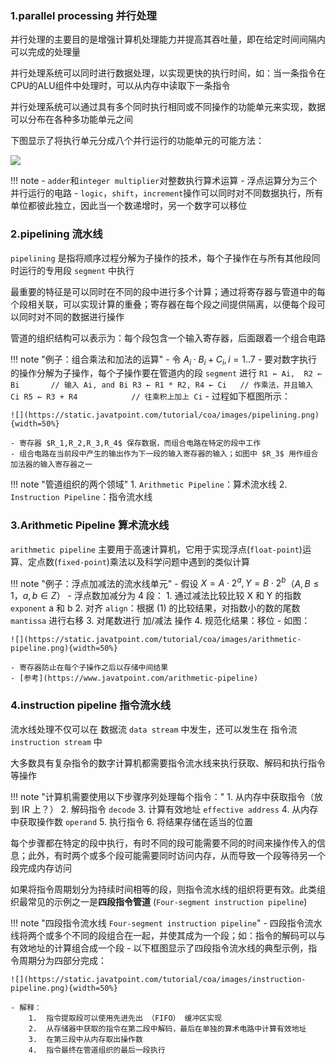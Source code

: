 
###  ###


### 1.parallel processing 并行处理 ###

并行处理的主要目的是增强计算机处理能力并提高其吞吐量，即在给定时间间隔内可以完成的处理量

并行处理系统可以同时进行数据处理，以实现更快的执行时间，如：当一条指令在CPU的ALU组件中处理时，可以从内存中读取下一条指令

并行处理系统可以通过具有多个同时执行相同或不同操作的功能单元来实现，数据可以分布在各种多功能单元之间

下图显示了将执行单元分成八个并行运行的功能单元的可能方法：

![](https://static.javatpoint.com/tutorial/coa/images/parallel-processing.png)

!!! note 
	- `adder`和`integer multiplier`对整数执行算术运算
	- 浮点运算分为三个并行运行的电路
	- `logic`，`shift`，`increment`操作可以同时对不同数据执行，所有单位都彼此独立，因此当一个数递增时，另一个数字可以移位

### 2.pipelining 流水线 ###

`pipelining` 是指将顺序过程分解为子操作的技术，每个子操作在与所有其他段同时运行的专用段 `segment` 中执行

最重要的特征是可以同时在不同的段中进行多个计算；通过将寄存器与管道中的每个段相关联，可以实现计算的重叠；寄存器在每个段之间提供隔离，以便每个段可以同时对不同的数据进行操作

管道的组织结构可以表示为：每个段包含一个输入寄存器，后面跟着一个组合电路

!!! note "例子：组合乘法和加法的运算"
	- 令 $A_i\cdot B_i + C_i, i=1..7$
	- 要对数字执行的操作分解为子操作，每个子操作要在管道内的段 `segment` 进行
	```
	R1 ← Ai,  R2 ← Bi		// 输入 Ai, and Bi
	R3 ← R1 * R2, R4 ← Ci	// 作乘法，并且输入 Ci
	R5 ← R3 + R4			// 往乘积上加上 Ci
	```
	- 过程如下框图所示：

	![](https://static.javatpoint.com/tutorial/coa/images/pipelining.png){width=50%}

	- 寄存器 $R_1,R_2,R_3,R_4$ 保存数据，而组合电路在特定的段中工作
	- 组合电路在当前段中产生的输出作为下一段的输入寄存器的输入；如图中 $R_3$ 用作组合加法器的输入寄存器之一

!!! note "管道组织的两个领域"
	1.	`Arithmetic Pipeline`：算术流水线
	2.	`Instruction Pipeline`：指令流水线


### 3.Arithmetic Pipeline 算术流水线 ###

`arithmetic pipeline` 主要用于高速计算机，它用于实现浮点(`float-point`)运算、定点数(`fixed-point`)乘法以及科学问题中遇到的类似计算

!!! note "例子：浮点加减法的流水线单元"
	- 假设 $X = A\cdot 2^a, Y = B\cdot 2^b$（$A,B\le 1$，$a,b\in Z$）
	- 浮点数加减分为 4 段：
		1.	通过减法比较比较 X 和 Y 的指数 `exponent` a 和 b
		2.	对齐 `align`：根据 (1) 的比较结果，对指数小的数的尾数 `mantissa` 进行右移
		3.	对尾数进行 加/减法 操作
		4.	规范化结果：移位
	- 如图：

	![](https://static.javatpoint.com/tutorial/coa/images/arithmetic-pipeline.png){width=50%}

	- 寄存器防止在每个子操作之后以存储中间结果
	- [参考](https://www.javatpoint.com/arithmetic-pipeline)

### 4.instruction pipeline 指令流水线 ###


流水线处理不仅可以在 数据流 `data stream` 中发生，还可以发生在 指令流 `instruction stream` 中

大多数具有复杂指令的数字计算机都需要指令流水线来执行获取、解码和执行指令等操作

!!! note "计算机需要使用以下步骤序列处理每个指令："
	1.	从内存中获取指令（放到 IR 上？）
	2.	解码指令 `decode`
	3.	计算有效地址 `effective address`
	4.	从内存中获取操作数 `operand`
	5.	执行指令
	6.	将结果存储在适当的位置


每个步骤都在特定的段中执行，有时不同的段可能需要不同的时间来操作传入的信息；此外，有时两个或多个段可能需要同时访问内存，从而导致一个段等待另一个段完成内存访问


如果将指令周期划分为持续时间相等的段，则指令流水线的组织将更有效。此类组织最常见的示例之一是**四段指令管道** (`Four-segment instruction pipeline`)



!!! note "四段指令流水线 `Four-segment instruction pipeline`"
	- 四段指令流水线将两个或多个不同的段组合在一起，并使其成为一个段；如：指令的解码可以与有效地址的计算组合成一个段
	- 以下框图显示了四段指令流水线的典型示例，指令周期分为四部分完成：

	![](https://static.javatpoint.com/tutorial/coa/images/instruction-pipeline.png){width=50%}

	- 解释：
		1.	指令提取段可以使用先进先出 （FIFO） 缓冲区实现
		2.	从存储器中获取的指令在第二段中解码，最后在单独的算术电路中计算有效地址
		3.	在第三段中从内存取出操作数
		4.	指令最终在管道组织的最后一段执行


